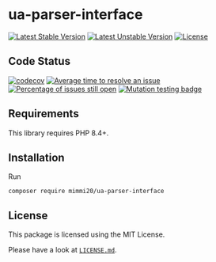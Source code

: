 # ua-parser-interface

[![Latest Stable Version](https://poser.pugx.org/mimmi20/ua-parser-interface/v/stable?format=flat-square)](https://packagist.org/packages/mimmi20/ua-parser-interface)
[![Latest Unstable Version](https://poser.pugx.org/mimmi20/ua-parser-interface/v/unstable?format=flat-square)](https://packagist.org/packages/mimmi20/ua-parser-interface)
[![License](https://poser.pugx.org/mimmi20/ua-parser-interface/license?format=flat-square)](https://packagist.org/packages/mimmi20/ua-parser-interface)

## Code Status

[![codecov](https://codecov.io/gh/mimmi20/ua-parser-interface/branch/master/graph/badge.svg)](https://codecov.io/gh/mimmi20/ua-parser-interface)
[![Average time to resolve an issue](https://isitmaintained.com/badge/resolution/mimmi20/ua-parser-interface.svg)](https://isitmaintained.com/project/mimmi20/ua-parser-interface "Average time to resolve an issue")
[![Percentage of issues still open](https://isitmaintained.com/badge/open/mimmi20/ua-parser-interface.svg)](https://isitmaintained.com/project/mimmi20/ua-parser-interface "Percentage of issues still open")
[![Mutation testing badge](https://img.shields.io/endpoint?style=flat&url=https%3A%2F%2Fbadge-api.stryker-mutator.io%2Fgithub.com%2Fmimmi20%2Fua-parser-interface%2Fmaster)](https://dashboard.stryker-mutator.io/reports/github.com/mimmi20/ua-parser-interface/master)

## Requirements

This library requires PHP 8.4+.

## Installation

Run

```shell
composer require mimmi20/ua-parser-interface
```

## License

This package is licensed using the MIT License.

Please have a look at [`LICENSE.md`](LICENSE.md).
